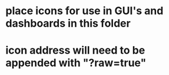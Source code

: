# place icons for use in GUI's and dashboards in this folder
# icon address will need to be appended with "?raw=true"
